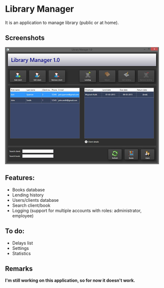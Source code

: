 # Library Manager

It is an application to manage library (public or at home).

## Screenshots
![Screenshot1](_Screenshots/main_screen.jpg)  

## Features:
- Books database
- Lending history
- Users/clients database
- Search client/book
- Logging (support for multiple accounts with roles: administrator, employee)

## To do:
- Delays list
- Settings
- Statistics

## Remarks

**I'm still working on this application, so for now it doesn't work.**